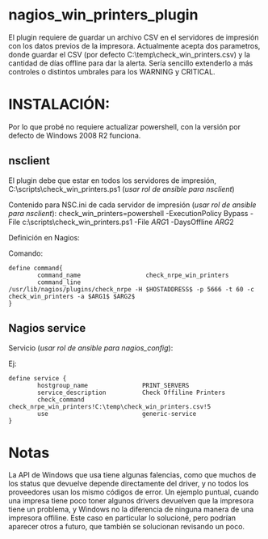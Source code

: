 nagios_win_printers_plugin
==========================

El plugin requiere de guardar un archivo CSV en el servidores de impresión con los datos previos de la impresora. 
Actualmente acepta dos parametros, donde guardar el CSV (por defecto C:\temp\check_win_printers.csv) y la cantidad de días offline para dar la alerta.
Sería sencillo extenderlo a más controles o distintos umbrales para los WARNING y CRITICAL.

INSTALACIÓN:
============

Por lo que probé no requiere actualizar powershell, con la versión por defecto de Windows 2008 R2 funciona.

nsclient
--------

El plugin debe que estar en todos los servidores de impresión, C:\scripts\check_win_printers.ps1 (*usar rol de ansible para nsclient*)

Contenido para NSC.ini de cada servidor de impresión (*usar rol de ansible para nsclient*):
check_win_printers=powershell -ExecutionPolicy Bypass -File c:\scripts\check_win_printers.ps1 -File $ARG1$ -DaysOffline $ARG2$

Definición en Nagios:

Comando: 

	define command{ 
			command_name                  check_nrpe_win_printers 
			command_line                     /usr/lib/nagios/plugins/check_nrpe -H $HOSTADDRESS$ -p 5666 -t 60 -c check_win_printers -a $ARG1$ $ARG2$ 
	} 
  
Nagios service
--------------

Servicio (*usar rol de ansible para nagios_config*):

Ej:

	define service { 
			hostgroup_name               PRINT_SERVERS
			service_description          Check Offiline Printers 
			check_command                check_nrpe_win_printers!C:\temp\check_win_printers.csv!5
			use                          generic-service 
	}


Notas
=====

La API de Windows que usa tiene algunas falencias, como que muchos de los status que devuelve depende directamente del driver, y no todos los proveedores usan los mismo códigos de error. 
Un ejemplo puntual, cuando una impresa tiene poco toner algunos drivers devuelven que la impresora tiene un problema, y Windows no la diferencia de ninguna manera de una impresora offiline.
Este caso en particular lo solucioné, pero podrían aparecer otros a futuro, que también se solucionan revisando un poco.
